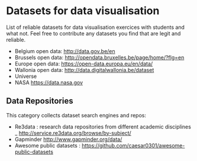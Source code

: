# Datasets for data visualisation
List of reliable datasets for data visualisation exercices with students and what not. Feel free to contribute any datasets you find that are legit and reliable.

 - Belgium open data: http://data.gov.be/en
 - Brussels open data: http://opendata.bruxelles.be/page/home/?flg=en
 - Europe open data: https://open-data.europa.eu/en/data/
 - Wallonia open data: http://data.digitalwallonia.be/dataset
 - Universe
 - NASA https://data.nasa.gov

## Data Repositories
This category collects dataset search engines and repos:
 - Re3data : research data repositories from different academic disciplines _ http://service.re3data.org/browse/by-subject/
 - Gapminder http://www.gapminder.org/data/
 - Awesome public datasets : https://github.com/caesar0301/awesome-public-datasets
